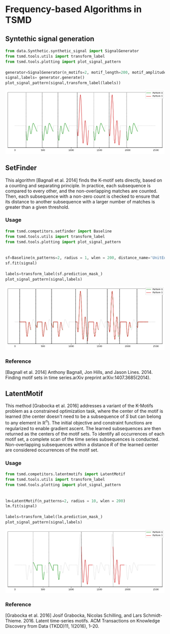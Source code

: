 # Frequency-based Algorithms in TSMD

## Syntethic signal generation

```python
from data.Synthetic.synthetic_signal import SignalGenerator
from tsmd.tools.utils import transform_label
from tsmd.tools.plotting import plot_signal_pattern

generator=SignalGenerator(n_motifs=2, motif_length=200, motif_amplitude=3, motif_fundamental=3, sparsity=0.5, sparsity_fluctuation=0.5)
signal,labels= generator.generate()
plot_signal_pattern(signal,transform_label(labels))
```
![Synthetic signal](../../../assets/methodExample/signal_example.png "Synthetic signal")



## SetFinder

This algorithm [Bagnall et al. 2014] finds the K-motif sets directly, based on a counting and separating principle. In practice, each subsequence is compared to every other, and the non-overlapping matches  are counted. Then, each subsequence with a non-zero count is checked to ensure that its distance to another subsequence with a larger number of matches is greater than a given threshold.

### Usage

```python
from tsmd.competitors.setfinder import Baseline
from tsmd.tools.utils import transform_label
from tsmd.tools.plotting import plot_signal_pattern


sf=Baseline(n_patterns=2, radius = 1, wlen = 200, distance_name='UnitEuclidean')
sf.fit(signal)

labels=transform_label(sf.prediction_mask_)
plot_signal_pattern(signal,labels)
```

![SetFinder output](../../../assets/methodExample/setfinder_example.png "SetFinder output")


### Reference

[Bagnall et al. 2014] Anthony Bagnall, Jon Hills, and Jason Lines. 2014.  Finding motif sets in time series.arXiv preprint arXiv:1407.3685(2014).


## LatentMotif

This method [Grabocka et al. 2016] addresses a variant of the K-Motifs problem as a constrained optimization task, where the center of the motif is learned (the center doesn't need to be a subsequence of $S$ but can belong to any element in $\mathbb{R}^n$). The initial objective and constraint functions are regularized to enable gradient ascent. The learned subsequences are then returned as the centers of the motif sets. To identify all occurrences of each motif set, a complete scan of the time series subsequences is conducted. Non-overlapping subsequences within a distance $R$ of the learned center are considered occurrences of the motif set.


### Usage

```python
from tsmd.competitors.latentmotifs import LatentMotif
from tsmd.tools.utils import transform_label
from tsmd.tools.plotting import plot_signal_pattern


lm=LatentMotif(n_patterns=2, radius = 10, wlen = 200)
lm.fit(signal)

labels=transform_label(lm.prediction_mask_)
plot_signal_pattern(signal,labels)
```

![LatentMotif output](../../../assets/methodExample/latentmotif_example.png "LatentMotif output")


### Reference

[Grabocka et al. 2016] Josif Grabocka, Nicolas Schilling, and Lars Schmidt-Thieme. 2016. Latent time-series motifs. ACM Transactions on Knowledge Discovery from Data (TKDD)11, 1(2016), 1–20.
